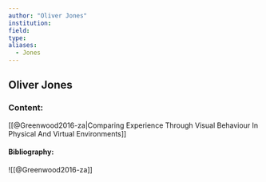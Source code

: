 ```yaml
---
author: "Oliver Jones"
institution:
field:
type:
aliases:
  - Jones
---
```


## Oliver Jones

### Content:
[[@Greenwood2016-za|Comparing Experience Through Visual Behaviour In Physical And Virtual Environments]]

#### Bibliography:

![[@Greenwood2016-za]]